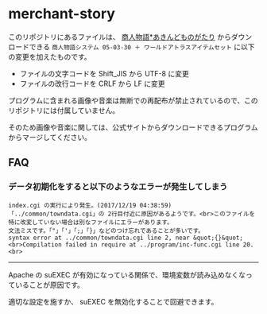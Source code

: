 # merchant-story

このリポジトリにあるファイルは、 [商人物語*あきんどものがたり](http://www.geocities.co.jp/Playtown-Bingo/8587/) からダウンロードできる
`商人物語システム 05-03-30 ＋ ワールドアトラスアイテムセット` に以下の変更を加えたものです。

* ファイルの文字コードを Shift_JIS から UTF-8 に変更
* ファイルの改行コードを CRLF から LF に変更

プログラムに含まれる画像や音楽は無断での再配布が禁止されているので、このリポジトリには付属していません。

そのため画像や音楽に関しては、公式サイトからダウンロードできるプログラムからマージしてください。


## FAQ

### データ初期化をすると以下のようなエラーが発生してしまう

```
index.cgi の実行により発生。(2017/12/19 04:38:59)
「../common/towndata.cgi」の 2行目付近に原因があるようです。<br>このファイルを特に改変していない場合は別なファイルにエラーがあります。
文法ミスです。「"」「'」「;」「}」などのつけ忘れであることが多いです。
syntax error at ../common/towndata.cgi line 2, near &quot;{}&quot;<br>Compilation failed in require at ../program/inc-func.cgi line 20.<br>
```

---

Apache の suEXEC が有効になっている関係で、環境変数が読み込めなくなっていることが原因です。

適切な設定を施すか、 suEXEC を無効化することで回避できます。
